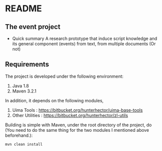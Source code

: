 # README #

The event project
-----------------

 - Quick summary
A research prototype that induce script knowledge and its general component (events) from text, from multiple documents (Or not)

Requirements
----------
The project is developed under the following environment:

1. Java 1.8
2. Maven 3.2.1

In addition, it depends on the following modules,

1. Uima Tools : https://bitbucket.org/hunterhector/uima-base-tools
2. Other Utilities : https://bitbucket.org/hunterhector/zl-utils

Building is simple with Maven, under the root directory of the project, do (You need to do the same thing for the two modules I mentioned above beforehand.):

    mvn clean install
